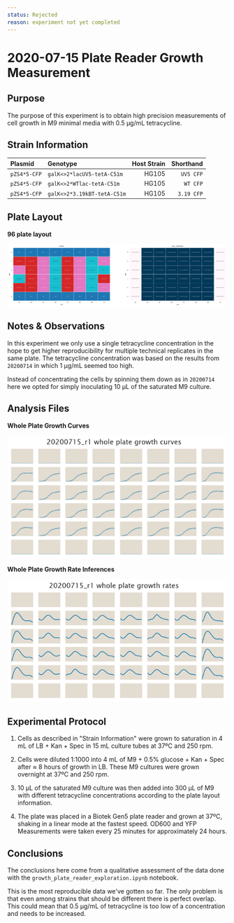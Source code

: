 ```yaml
---
status: Rejected
reason: experiment not yet completed
---
```


# 2020-07-15 Plate Reader Growth Measurement

## Purpose
The purpose of this experiment is to obtain high precision measurements of cell
growth in M9 minimal media with 0.5 µg/mL tetracycline.

## Strain Information

| Plasmid | Genotype | Host Strain | Shorthand |
| :------ | :------- | ----------: | --------: |
| `pZS4*5-CFP`| `galK<>2*lacUV5-tetA-C51m` | HG105 |`UV5 CFP` |
| `pZS4*5-CFP`| `galK<>2*WTlac-tetA-C51m` | HG105 |`WT CFP` |
| `pZS4*5-CFP`| `galK<>2*3.19kBT-tetA-C51m` | HG105 |`3.19 CFP` 

## Plate Layout

**96 plate layout**

![plate layout](output/plate_layout.png)


## Notes & Observations

In this experiment we only use a single tetracycline concentration in the hope
to get higher reproducibility for multiple technical replicates in the same
plate. The tetracycline concentration was based on the results from `20200714`
in which 1 µg/mL seemed too high.

Instead of concentrating the cells by spinning them down as in `20200714` here
we opted for simply inoculating 10 µL of the saturated M9 culture.

## Analysis Files

**Whole Plate Growth Curves**

![plate layout](output/growth_plate_summary.png)

**Whole Plate Growth Rate Inferences**

![plate layout](output/growth_rate_summary.png)

## Experimental Protocol

1. Cells as described in "Strain Information" were grown to saturation in 4 mL
   of LB + Kan + Spec in 15 mL culture tubes at 37ºC and 250 rpm.

2. Cells were diluted 1:1000 into 4 mL of M9 + 0.5% glucose + Kan + Spec after ≈
   8 hours of growth in LB. These M9 cultures were grown overnight at 37ºC and
   250 rpm.

3. 10 µL of the saturated M9 culture was then added into 300 µL of M9  with
   different tetracycline concentrations according to the plate layout
   information.

4. The plate was placed in a Biotek Gen5 plate reader and grown at 37ºC, shaking
   in a linear mode at the fastest speed. OD600 and YFP Measurements were taken
   every 25 minutes for approximately 24 hours.

## Conclusions

The conclusions here come from a qualitative assessment of the data done with
the `growth_plate_reader_exploration.ipynb` notebook.

This is the most reproducible data we've gotten so far. The only problem is that
even among strains that should be different there is perfect overlap. This could
mean that 0.5 µg/mL of tetracycline is too low of a concentration and needs to
be increased.